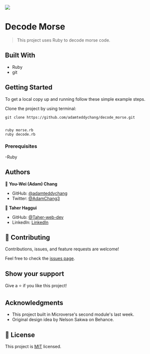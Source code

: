 ![](https://img.shields.io/badge/Microverse-blueviolet)

# Decode Morse

> This project uses Ruby to decode morse code.


## Built With

- Ruby
- git

## Getting Started

To get a local copy up and running follow these simple example steps.

Clone the project by using terminal:

```
git clone https://github.com/adamteddychang/decode_morse.git


ruby morse.rb
ruby decode.rb
```



### Prerequisites

-Ruby

## Authors

👤 **You-Wei (Adam) Chang** 
- GitHub: [@adamteddychang](https://github.com/adamteddychang)
- Twitter: [@AdamChang3](https://twitter.com/AdamChang3) 

👤 **Taher Haggui**

- GitHub: [@Taher-web-dev](https://github.com/Taher-web-dev)
- LinkedIn: [LinkedIn](https://www.linkedin.com/in/taher-haggui/)



## 🤝 Contributing

Contributions, issues, and feature requests are welcome!

Feel free to check the [issues page](../../issues/).

## Show your support

Give a ⭐️ if you like this project!

## Acknowledgments

- This project built in Microverse's second module's last week.
- Original design idea by Nelson Sakwa on Behance.

## 📝 License

This project is [MIT](./MIT.md) licensed.
